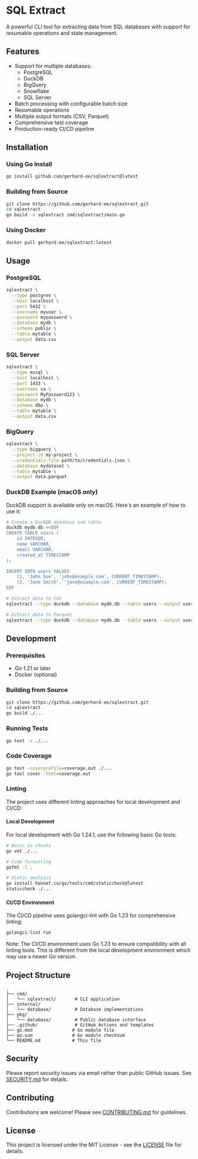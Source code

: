 # SQL Extract

A powerful CLI tool for extracting data from SQL databases with support for resumable operations and state management.

## Features

- Support for multiple databases:
  - PostgreSQL
  - DuckDB
  - BigQuery
  - Snowflake
  - SQL Server
- Batch processing with configurable batch size
- Resumable operations
- Multiple output formats (CSV, Parquet)
- Comprehensive test coverage
- Production-ready CI/CD pipeline

## Installation

### Using Go Install

```bash
go install github.com/gerhard-ee/sqlextract@latest
```

### Building from Source

```bash
git clone https://github.com/gerhard-ee/sqlextract.git
cd sqlextract
go build -o sqlextract cmd/sqlextract/main.go
```

### Using Docker

```bash
docker pull gerhard-ee/sqlextract:latest
```

## Usage

### PostgreSQL

```bash
sqlextract \
  --type postgres \
  --host localhost \
  --port 5432 \
  --username myuser \
  --password mypassword \
  --database mydb \
  --schema public \
  --table mytable \
  --output data.csv
```

### SQL Server

```bash
sqlextract \
  --type mssql \
  --host localhost \
  --port 1433 \
  --username sa \
  --password MyPassword123 \
  --database mydb \
  --schema dbo \
  --table mytable \
  --output data.csv
```

### BigQuery

```bash
sqlextract \
  --type bigquery \
  --project-id my-project \
  --credentials-file path/to/credentials.json \
  --database mydataset \
  --table mytable \
  --output data.parquet
```

### DuckDB Example (macOS only)

DuckDB support is available only on macOS. Here's an example of how to use it:

```bash
# Create a DuckDB database and table
duckdb mydb.db <<EOF
CREATE TABLE users (
    id INTEGER,
    name VARCHAR,
    email VARCHAR,
    created_at TIMESTAMP
);

INSERT INTO users VALUES
    (1, 'John Doe', 'john@example.com', CURRENT_TIMESTAMP),
    (2, 'Jane Smith', 'jane@example.com', CURRENT_TIMESTAMP);
EOF

# Extract data to CSV
sqlextract --type duckdb --database mydb.db --table users --output users.csv

# Extract data to Parquet
sqlextract --type duckdb --database mydb.db --table users --output users.parquet --format parquet
```

## Development

### Prerequisites

- Go 1.21 or later
- Docker (optional)

### Building from Source

```bash
git clone https://github.com/gerhard-ee/sqlextract.git
cd sqlextract
go build ./...
```

### Running Tests

```bash
go test -v ./...
```

### Code Coverage

```bash
go test -coverprofile=coverage.out ./...
go tool cover -html=coverage.out
```

### Linting

The project uses different linting approaches for local development and CI/CD:

#### Local Development
For local development with Go 1.24.1, use the following basic Go tools:
```bash
# Basic Go checks
go vet ./...

# Code formatting
gofmt -l .

# Static analysis
go install honnef.co/go/tools/cmd/staticcheck@latest
staticcheck ./...
```

#### CI/CD Environment
The CI/CD pipeline uses golangci-lint with Go 1.23 for comprehensive linting:
```bash
golangci-lint run
```

Note: The CI/CD environment uses Go 1.23 to ensure compatibility with all linting tools. This is different from the local development environment which may use a newer Go version.

## Project Structure

```
.
├── cmd/
│   └── sqlextract/       # CLI application
├── internal/
│   └── database/         # Database implementations
├── pkg/
│   └── database/         # Public database interface
├── .github/              # GitHub Actions and templates
├── go.mod               # Go module file
├── go.sum               # Go module checksum
└── README.md            # This file
```

## Security

Please report security issues via email rather than public GitHub issues. See [SECURITY.md](SECURITY.md) for details.

## Contributing

Contributions are welcome! Please see [CONTRIBUTING.md](.github/CONTRIBUTING.md) for guidelines.

## License

This project is licensed under the MIT License - see the [LICENSE](LICENSE) file for details.